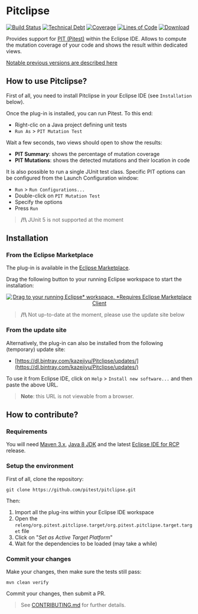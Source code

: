 # Pitclipse

[![Build Status](https://travis-ci.com/pitest/pitclipse.svg?branch=master)](https://travis-ci.com/pitest/pitclipse) [![Technical Debt](https://sonarcloud.io/api/project_badges/measure?project=org.pitest%3Aorg.pitest.pitclipse&metric=sqale_index)](https://sonarcloud.io/dashboard?id=org.pitest%3Aorg.pitest.pitclipse) [![Coverage](https://sonarcloud.io/api/project_badges/measure?project=org.pitest%3Aorg.pitest.pitclipse&metric=coverage)](https://sonarcloud.io/dashboard?id=org.pitest%3Aorg.pitest.pitclipse) [![Lines of Code](https://sonarcloud.io/api/project_badges/measure?project=org.pitest%3Aorg.pitest.pitclipse&metric=ncloc)](https://sonarcloud.io/dashboard?id=org.pitest%3Aorg.pitest.pitclipse) [ ![Download](https://api.bintray.com/packages/kazejiyu/Pitclipse/releases/images/download.svg) ](https://bintray.com/kazejiyu/Pitclipse/releases/_latestVersion)

Provides support for [PIT (Pitest)](http://pitest.org) within the Eclipse IDE. Allows to compute the mutation coverage of your code and shows the result within dedicated views.

[Notable previous versions are described here](OLD_MILESTONES.md)

## How to use Pitclipse?

First of all, you need to install Pitclipse in your Eclipse IDE (see `Installation` below).

Once the plug-in is installed, you can run Pitest. To this end:
- Right-clic on a Java project defining unit tests
- `Run As` > `PIT Mutation Test`

Wait a few seconds, two views should open to show the results:
- **PIT Summary**: shows the percentage of mutation coverage
- **PIT Mutations**: shows the detected mutations and their location in code

It is also possible to run a single JUnit test class. Specific PIT options can be configured from the Launch Configuration window:
- `Run` > `Run Configurations...`
- Double-click on `PIT Mutation Test`
- Specify the options
- Press `Run`

> **/!\\** JUnit 5 is not supported at the moment

## Installation

### From the Eclipse Marketplace

The plug-in is available in the [Eclipse Marketplace](https://marketplace.eclipse.org/content/pitclipse).

Drag the following button to your running Eclipse workspace to start the installation:
<div align="center">
  <a href="http://marketplace.eclipse.org/marketplace-client-intro?mpc_install=1426461" class="drag" title="Drag to your running Eclipse* workspace. *Requires Eclipse Marketplace Client"><img typeof="foaf:Image" class="img-responsive" src="https://marketplace.eclipse.org/sites/all/themes/solstice/public/images/marketplace/btn-install.png" alt="Drag to your running Eclipse* workspace. *Requires Eclipse Marketplace Client" /></a>
</div>

> **/!\\** Not up-to-date at the moment, please use the update site below

### From the update site
Alternatively, the plug-in can also be installed from the following (temporary) update site:

- [https://dl.bintray.com/kazejiyu/Pitclipse/updates/](https://dl.bintray.com/kazejiyu/Pitclipse/updates/)

To use it from Eclipse IDE, click on `Help` > `Install new software...` and then paste the above URL.

> **Note**: this URL is not viewable from a browser.

## How to contribute?

### Requirements

You will need [Maven 3.x](https://maven.apache.org/download.cgi), [Java 8 JDK](https://adoptopenjdk.net/upstream.html) and the latest [Eclipse IDE for RCP](https://www.eclipse.org/downloads/packages/) release.

### Setup the environment

First of all, clone the repository:

```
git clone https://github.com/pitest/pitclipse.git
```

Then:

1. Import all the plug-ins within your Eclipse IDE workspace
2. Open the `releng/org.pitest.pitclipse.target/org.pitest.pitclipse.target.target` file
3. Click on "_Set as Active Target Platform_"
4. Wait for the dependencies to be loaded (may take a while)

### Commit your changes

Make your changes, then make sure the tests still pass:
```
mvn clean verify
```
Commit your changes, then submit a PR.

> See [CONTRIBUTING.md](CONTRIBUTING.md) for further details.